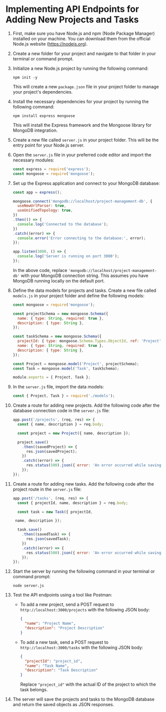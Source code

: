 
#  Implementing API Endpoints for Adding New Projects and Tasks

1. First, make sure you have Node.js and npm (Node Package Manager) installed on your machine. You can download them from the official Node.js website (https://nodejs.org).

2. Create a new folder for your project and navigate to that folder in your terminal or command prompt.

3. Initialize a new Node.js project by running the following command:
     ```shell
     npm init -y
     ```
     This will create a new `package.json` file in your project folder to manage your project's dependencies.

4. Install the necessary dependencies for your project by running the following command:
   ```shell
   npm install express mongoose
   ```
     This will install the Express framework and the Mongoose library for MongoDB integration.

5. Create a new file called `server.js` in your project folder. This will be the entry point for your Node.js server.

6. Open the `server.js` file in your preferred code editor and import the necessary modules:
     ```javascript
     const express = require('express');
     const mongoose = require('mongoose');
     ```

7. Set up the Express application and connect to your MongoDB database:
     ```javascript
     const app = express();
     
     mongoose.connect('mongodb://localhost/project-management-db', {
       useNewUrlParser: true,
       useUnifiedTopology: true,
     })
     .then(() => {
       console.log('Connected to the database');
     })
     .catch((error) => {
       console.error('Error connecting to the database:', error);
     });
     
     app.listen(3000, () => {
       console.log('Server is running on port 3000');
     });
     ```
     In the above code, replace `'mongodb://localhost/project-management-db'` with your MongoDB connection string. This assumes you have MongoDB running locally on the default port.

8. Define the data models for projects and tasks. Create a new file called `models.js` in your project folder and define the following models:
     ```javascript
     const mongoose = require('mongoose');
     
     const projectSchema = new mongoose.Schema({
       name: { type: String, required: true },
       description: { type: String },
     });
     
     const taskSchema = new mongoose.Schema({
       projectId: { type: mongoose.Schema.Types.ObjectId, ref: 'Project', required: true },
       name: { type: String, required: true },
       description: { type: String },
     });
     
     const Project = mongoose.model('Project', projectSchema);
     const Task = mongoose.model('Task', taskSchema);
     
     module.exports = { Project, Task };
     ```

9. In the `server.js` file, import the data models:
     ```javascript
     const { Project, Task } = require('./models');
     ```

10. Create a route for adding new projects. Add the following code after the database connection code in the `server.js` file:
     ```javascript
     app.post('/projects', (req, res) => {
       const { name, description } = req.body;
     
       const project = new Project({ name, description });
     
       project.save()
         .then((savedProject) => {
           res.json(savedProject);
         })
         .catch((error) => {
           res.status(500).json({ error: 'An error occurred while saving the project' });
         });
     });
     ```

11. Create a route for adding new tasks. Add the following code after the project route in the `server.js` file:
     ```javascript
     app.post('/tasks', (req, res) => {
       const { projectId, name, description } = req.body;
     
       const task = new Task({ projectId,
     
      name, description });
     
       task.save()
         .then((savedTask) => {
           res.json(savedTask);
         })
         .catch((error) => {
           res.status(500).json({ error: 'An error occurred while saving the task' });
         });
     });
     ```

12. Start the server by running the following command in your terminal or command prompt:
     ```shell
     node server.js
     ```

13. Test the API endpoints using a tool like Postman:
    - To add a new project, send a POST request to `http://localhost:3000/projects` with the following JSON body:
      ```json
      {
        "name": "Project Name",
        "description": "Project Description"
      }
      ```
    - To add a new task, send a POST request to `http://localhost:3000/tasks` with the following JSON body:
      ```json
      {
        "projectId": "project_id",
        "name": "Task Name",
        "description": "Task Description"
      }
      ```
      Replace `"project_id"` with the actual ID of the project to which the task belongs.

14. The server will save the projects and tasks to the MongoDB database and return the saved objects as JSON responses.

